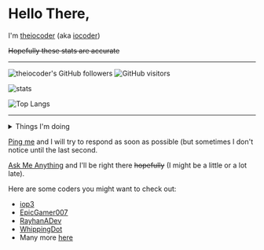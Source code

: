 <!-- ### Hi there 👋 -->

<!--
**theiocoder/theiocoder** is a ✨ _special_ ✨ repository because its `README.md` (this file) appears on your GitHub profile.

Here are some ideas to get you started:

- 🔭 I’m currently working on ...
- 🌱 I’m currently learning ...
- 👯 I’m looking to collaborate on ...
- 🤔 I’m looking for help with ...
- 💬 Ask me about ...
- 📫 How to reach me: ...
- 😄 Pronouns: ...
- ⚡ Fun fact: ...
-->

# Hello There,
I'm [theiocoder](https://github.com/theiocoder) (aka [iocoder](https://replit.com/@iocoder))

<strike>Hopefully these stats are accurate</strike>

---
![theiocoder's GitHub followers](https://img.shields.io/github/followers/theiocoder?color=00bbbb&style=for-the-badge&logo=github&logoColor=fff) 
![GitHub visitors](https://visitor-badge-reloaded.herokuapp.com/badge?page_id=theiocoder.visitor.badge.reloaded&color=00bbbb&style=for-the-badge&logo=github)

![stats](https://github-readme-stats.vercel.app/api?username=theiocoder&include_all_commits=true&show_icons=true&theme=prussian&count_private=true&cache_seconds=1801)

![Top Langs](https://github-readme-stats.vercel.app/api/top-langs/?username=theiocoder&theme=prussian&layout=compact)

---
<details><summary>Things I'm doing</summary>
 
  - [x] Making things
  - [x] Breaking things
  - [x] Doing small projects <strike>that no one cares about</strike>
  - [x] Existing
  
</details>

[Ping me](https://github.com/theiocoder/Ping-me) and I will try to respond as soon as possible (but sometimes I don't notice until the last second.

[Ask Me Anything](https://github.com/theiocoder/AMA) and I'll be right there <strike>hopefully</strike> (I might be a little or a lot late).

Here are some coders you might want to check out:

 - [iop3](https://github.com/iop3/iop3)
 - [EpicGamer007](https://github.com/EpicGamer007/EpicGamer007)
 - [RayhanADev](https://github.com/RayhanADev/RayhanADev)
 - [WhippingDot](https://github.com/WhippingDot/WhippingDot)
 - Many more [here](https://github.com/orgs/Repl-it-Coders/people)
